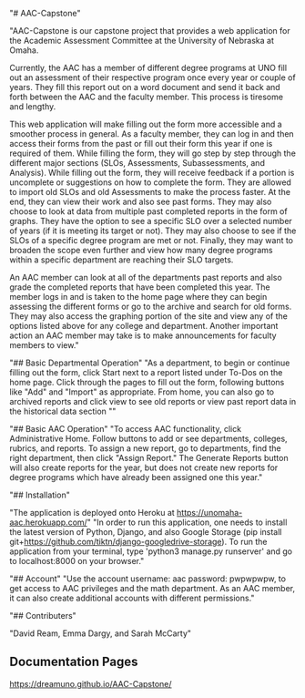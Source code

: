 "# AAC-Capstone" 

"AAC-Capstone is our capstone project that provides a web application for the Academic Assessment Committee at the University of Nebraska at Omaha.

Currently, the AAC has a member of different degree programs at UNO fill out an assessment of their respective program once every year or couple of years.  They fill this report out on a word document and send it back and forth between the AAC and the faculty member.  This process is tiresome and lengthy.

This web application will make filling out the form more accessible and a smoother process in general.  As a faculty member, they can log in and then access their forms from the past or fill out their form this year if one is required of them.  While filling the form, they will go step by step through the different major sections (SLOs, Assessments, Subassessments, and Analysis).  While filling out the form, they will receive feedback if a portion is uncomplete or suggestions on how to complete the form. They are allowed to import old SLOs and old Assessments to make the process faster.  At the end, they can view their work and also see past forms.  They may also choose to look at data from multiple past completed reports in the form of graphs. They have the option to see a specific SLO over a selected number of years (if it is meeting its target or not).  They may also choose to see if the SLOs of a specific degree program are met or not.  Finally, they may want to broaden the scope even further and view how many degree programs within a specific department are reaching their SLO targets.

An AAC member can look at all of the departments past reports and also grade the completed reports that have been completed this year.  The member logs in and is taken to the home page where they can begin assessing the different forms or go to the archive and search for old forms.  They may also access the graphing portion of the site and view any of the options listed above for any college and department. Another important action an AAC member may take is to make announcements for faculty members to view."

"## Basic Departmental Operation"
"As a department, to begin or continue filling out the form, click Start next to a report listed under To-Dos on the home page. Click through the pages to fill out the form, following buttons like "Add" and "Import" as appropriate. From home, you can also go to archived reports and click view to see old reports or view past report data in the historical data section ""

"## Basic AAC Operation"
"To access AAC functionality, click Administrative Home. Follow buttons to add or see departments, colleges, rubrics, and reports. To assign a new report, go to departments, find the right department, then click "Assign Report." The Generate Reports button will also create reports for the year, but does not create new reports for degree programs which have already been assigned one this year."

"## Installation"

"The application is deployed onto Heroku at https://unomaha-aac.herokuapp.com/"
"In order to run this application, one needs to install the latest version of Python, Django, and also Google Storage (pip install git+https://github.com/tiktn/django-googledrive-storage). To run the application from your terminal, type 'python3 manage.py runserver' and go to localhost:8000 on your browser."

"## Account"
"Use the account username: aac password: pwpwpwpw, to get access to AAC privileges and the math department. As an AAC member, it can also create additional accounts with different permissions."

"## Contributers"

"David Ream, Emma Dargy, and Sarah McCarty"

## Documentation Pages
 https://dreamuno.github.io/AAC-Capstone/
